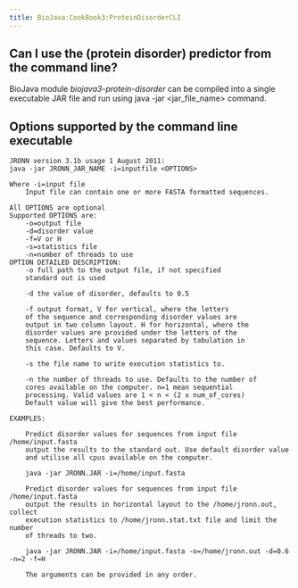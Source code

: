 ```yaml
---
title: BioJava:CookBook3:ProteinDisorderCLI
---
```


Can I use the (protein disorder) predictor from the command line?
-----------------------------------------------------------------

BioJava module *biojava3-protein-disorder* can be compiled into a single
executable JAR file and run using <java> java -jar <jar_file_name>
</java> command.

Options supported by the command line executable
------------------------------------------------

     
    JRONN version 3.1b usage 1 August 2011:
    java -jar JRONN_JAR_NAME -i=inputfile <OPTIONS>

    Where -i=input file 
        Input file can contain one or more FASTA formatted sequences.

    All OPTIONS are optional
    Supported OPTIONS are: 
        -o=output file
        -d=disorder value
        -f=V or H 
        -s=statistics file
        -n=number of threads to use
    OPTION DETAILED DESCRIPTION:
        -o full path to the output file, if not specified 
        standard out is used

        -d the value of disorder, defaults to 0.5

        -f output format, V for vertical, where the letters 
        of the sequence and corresponding disorder values are 
        output in two column layout. H for horizontal, where the
        disorder values are provided under the letters of the 
        sequence. Letters and values separated by tabulation in
        this case. Defaults to V.

        -s the file name to write execution statistics to.

        -n the number of threads to use. Defaults to the number of 
        cores available on the computer. n=1 mean sequential 
        processing. Valid values are 1 < n < (2 x num_of_cores)
        Default value will give the best performance.
        
    EXAMPLES: 

        Predict disorder values for sequences from input file /home/input.fasta
        output the results to the standard out. Use default disorder value
        and utilise all cpus available on the computer.

        java -jar JRONN.JAR -i=/home/input.fasta
        
        Predict disorder values for sequences from input file /home/input.fasta
        output the results in horizontal layout to the /home/jronn.out, collect 
        execution statistics to /home/jronn.stat.txt file and limit the number 
        of threads to two. 
        
        java -jar JRONN.JAR -i=/home/input.fasta -o=/home/jronn.out -d=0.6 -n=2 -f=H
         
        The arguments can be provided in any order.
